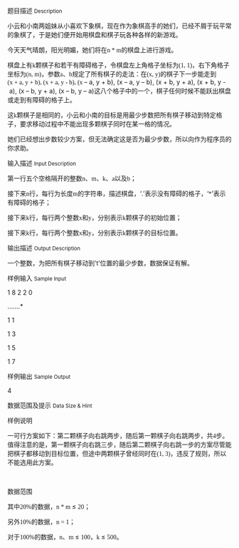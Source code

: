 <div class="panel panel-default">
<div class="area-title">
<span>
题目描述
<small>Description</small>
</span></div>
<div class="panel-body">

<p>小云和小南两姐妹从小喜欢下象棋，现在作为象棋高手的她们，已经不屑于玩平常的象棋了，于是她们便开始用棋盘和棋子玩各种各样的新游戏。</p>
<p>今天天气晴朗，阳光明媚，她们将在<span style="font-family: 'Times New Roman';">n * m</span><span style="">的棋盘上进行游戏。</span></p>
<p>棋盘上有<span style="font-family: 'Times New Roman';">k</span><span style="">颗棋子和若干有障碍格子，令棋盘左上角格子坐标为</span><span style="font-family: 'Times New Roman';">(1, 1)</span><span style="">，右下角格子坐标为</span><span style="font-family: 'Times New Roman';">(n, m)</span><span style="">，参数</span><span style="font-family: 'Times New Roman';">a</span><span style="">、</span><span style="font-family: 'Times New Roman';">b</span><span style="">规定了所有棋子的走法：在</span><span style="font-family: 'Times New Roman';">(x, y)</span><span style="">的棋子下一步能走到</span><span style="font-family: 'Times New Roman';">(x + a, y + b), (x + a, y - b), (x </span>– a, y + b), (x – a, y – b), (x + b, y + a), (x + b, y - a), (x – b, y + a), (x – b, y – a)<span style="">这八个格子中的一个，棋子任何时候不能跃出棋盘或走到有障碍的格子上。</span></p>
<p>这<span style="font-family: 'Times New Roman';">k</span><span style="">颗棋子是相同的，小云和小南的目标是用最少步数把所有棋子移动到特定格子，要求移动过程中不能出现多颗棋子同时在某一格的情况。</span></p>
<p>她们已经想出步数较少方案，但无法确定这是否为最少步数，所以向作为程序员的你求助。</p>

</div>
</div>

<div class="panel panel-default">
<div class="area-title">
<span>
输入描述
<small>Input Description</small>
</span></div>
<div class="panel-body">
<p>第一行五个空格隔开的整数<span style="font-family: 'Times New Roman';">n</span><span style="">、</span><span style="font-family: 'Times New Roman';">m</span><span style="">、</span><span style="font-family: 'Times New Roman';">k</span><span style="">、</span><span style="font-family: 'Times New Roman';">a</span><span style="">以及</span><span style="font-family: 'Times New Roman';">b</span><span style="">；</span></p>
<p>接下来<span style="font-family: 'Times New Roman';">n</span><span style="">行，每行为长度</span><span style="font-family: 'Times New Roman';">m</span><span style="">的字符串，描述棋盘，‘</span><span style="font-family: 'Times New Roman';">.</span><span style="">’表示没有障碍的格子，‘</span><span style="font-family: 'Times New Roman';">*</span><span style="">’表示有障碍的格子</span>；</p>
<p>接下来<span style="font-family: 'Times New Roman';">k</span><span style="">行，每行两个整数</span><span style="font-family: 'Times New Roman';">x</span><span style="">和</span><span style="font-family: 'Times New Roman';">y</span><span style="">，分别表示</span><span style="font-family: 'Times New Roman';">k</span><span style="">颗棋子的初始位置；</span></p>
<p>接下来<span style="font-family: 'Times New Roman';">k</span><span style="">行，每行两个整数</span><span style="font-family: 'Times New Roman';">x</span><span style="">和</span><span style="font-family: 'Times New Roman';">y</span><span style="">，分别表示</span><span style="font-family: 'Times New Roman';">k</span><span style="">颗棋子的目标位置。</span></p>

</div>
</div>
<div  class="panel panel-default">
<div class="area-title">
<span>
输出描述
<small>Output Description</small>
</span></div>
<div class="panel-body">

<p class="p0">一个整数，为把所有棋子移动到&rsquo;t&rsquo;位置的最少步数，数据保证有解。</p>

</div>
</div>


<div class="panel panel-default">
<div class="area-title">
<span>
样例输入
<small>Sample Input</small>
</span></div>
<div class="panel-body">
<p>1 8 2 2 0</p>
<p>.......*</p>
<p>1 1</p>
<p>1 3</p>
<p>1 5</p>
<p>1 7</p>

</div>
</div>

<div class="panel panel-default">
<div class="area-title">
<span>
样例输出
<small>Sample Output</small>
</span></div>
<div class="panel-body">
<p>4</p>

</div>
</div>

<div class="panel panel-default">
<div class="area-title">
<span>
数据范围及提示
<small>Data Size & Hint</small>
</span></div>
<div class="panel-body">
<p>样例说明</p>
<p>一可行方案如下：第二颗棋子向右跳两步，随后第一颗棋子向右跳两步，共<span style="font-family: 'Times New Roman';">4</span><span style="">步。值得注意的是，第一颗棋子向右跳三步，随后第二颗棋子向右跳一步的方案尽管能把棋子都移动到目标位置，但途中两颗棋子曾经同时在</span><span style="font-family: 'Times New Roman';">(1, 3)</span><span style="">，违反了规则，所以不能选用此方案。</span></p>
<p> </p>
<p>数据范围</p>
<p>其中<span style="font-family: 'Times New Roman';">20%</span><span style="">的数据，</span><span style="font-family: 'Times New Roman';">n * m </span><span style="">≤ </span><span style="font-family: 'Times New Roman';">20</span><span style="">；</span></p>
<p>另外<span style="font-family: 'Times New Roman';">10%</span><span style="">的数据，</span><span style="font-family: 'Times New Roman';">n = 1</span><span style="">；</span></p>
<p>对于<span style="font-family: 'Times New Roman';">100%</span><span style="">的数据，</span><span style="font-family: 'Times New Roman';">n</span><span style="">、</span><span style="font-family: 'Times New Roman';">m </span><span style="">≤ </span><span style="font-family: 'Times New Roman';">100</span><span style="">，</span><span style="font-family: 'Times New Roman';">k </span><span style="">≤ </span><span style="font-family: 'Times New Roman';">500</span><span style="">。</span></p>
<p> </p>
</div>
</div>
